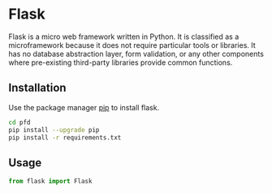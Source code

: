 # Flask
Flask is a micro web framework written in Python. It is classified as a microframework because it does not require particular tools or libraries. It has no database abstraction layer, form validation, or any other components where pre-existing third-party libraries provide common functions.

## Installation

Use the package manager [pip](https://pip.pypa.io/en/stable/) to install flask.

```bash
cd pfd
pip install --upgrade pip
pip install -r requirements.txt
```

## Usage

```python
from flask import Flask
```


